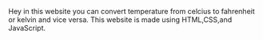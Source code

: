Hey in this website you can convert temperature from celcius to fahrenheit or kelvin and vice versa. This website is made using HTML,CSS,and JavaScript.
